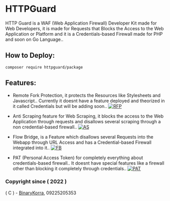 # HTTPGuard
HTTP Guard is a WAF (Web Application Firewall) Developer Kit made for Web Developers, it is made for Requests that Blocks the Access to the Web Application or Platform and it is a Credentials-based Firewall made for PHP and soon on Go Language..

## How to Deploy:
``
composer require httpguard/package
``

## Features:
* Remote Fork Protection, it protects the Resources like Stylesheets and Javascript.. Currently it doesnt have a feature deployed and theorized in it called Credentials but will be adding soon.. [![RFP](https://raw.githubusercontent.com/binarykorra/HTTPGuard/main/svgs/HTTPGuardIncomplete.svg)](https://github.com/binarykorra/HTTPGuard)

* Anti Scraping feature for Web Scraping, it blocks the access to the Web Application through requests and disallows several scraping through a non credential-based firewall.. [![AS](https://raw.githubusercontent.com/binarykorra/HTTPGuard/main/svgs/HTTPGuardIncomplete.svg)](https://github.com/binarykorra/HTTPGuard)

* Flow Bridge, is a Feature which disallows several Requests into the Webapp through URL Access and has a Credential-based Firewall integrated into it.. [![FB](https://raw.githubusercontent.com/binarykorra/HTTPGuard/main/svgs/HTTPGuardIncomplete.svg)](https://github.com/binarykorra/HTTPGuard)

* PAT (Personal Access Token) for completely everything about credentials-based firewall.. It doesnt have special features like a firewall other than blocking it completely through credentials.. [![PAT](https://raw.githubusercontent.com/binarykorra/HTTPGuard/main/svgs/HTTPGuardComplete.svg)](https://github.com/binarykorra/HTTPGuard)

### Copyright since ( 2022 )
( C ) - [BinaryKorra](https://github.com/binarykorra), 09225205353
